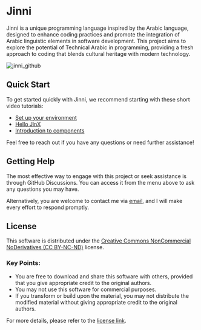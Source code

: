 # Jinni
Jinni is a unique programming language inspired by the Arabic language, designed to enhance coding practices and promote the integration of Arabic linguistic elements in software development. This project aims to explore the potential of Technical Arabic in programming, providing a fresh approach to coding that blends cultural heritage with modern technology.

![jinni_github](https://github.com/ashrfras/jinni/assets/169364198/0a495a86-5c30-49c9-96de-49e6e7d8ab32)

## Quick Start

To get started quickly with Jinni, we recommend starting with these short video tutorials:

- [Set up your environment](https://www.youtube.com/shorts/BQzUNQDYPd4)
- [Hello JinX](https://www.youtube.com/shorts/pZylVaqCatA)
- [Introduction to components](https://www.youtube.com/shorts/qwOY_jzM9I0)

Feel free to reach out if you have any questions or need further assistance!

## Getting Help

The most effective way to engage with this project or seek assistance is through GitHub Discussions. You can access it from the menu above to ask any questions you may have.

Alternatively, you are welcome to contact me via [email](mailto:ashraf.ras@raqmain.net), and I will make every effort to respond promptly.

## License

This software is distributed under the [Creative Commons NonCommercial NoDerivatives (CC BY-NC-ND)](https://creativecommons.org/licenses/by-nc-nd/4.0/) license. 

### Key Points:
- You are free to download and share this software with others, provided that you give appropriate credit to the original authors.
- You may not use this software for commercial purposes.
- If you transform or build upon the material, you may not distribute the modified material without giving appropriate credit to the original authors.

For more details, please refer to the [license link](https://creativecommons.org/licenses/by-nc-nd/4.0/).